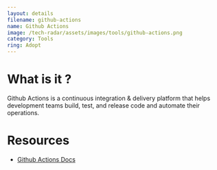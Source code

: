 ```yaml
---
layout: details
filename: github-actions
name: Github Actions
image: /tech-radar/assets/images/tools/github-actions.png
category: Tools
ring: Adopt
---
```


# What is it ?

Github Actions is a continuous integration & delivery platform that helps development teams build, test, and release code and automate their operations.

# Resources
- [Github Actions Docs](https://docs.github.com/en/actions)

